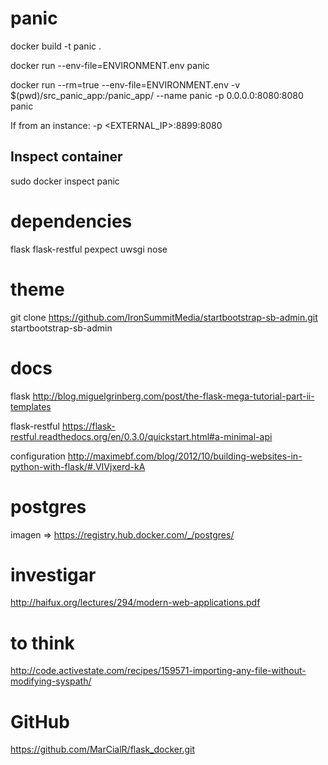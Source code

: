 panic
=====

docker build -t panic .

docker run --env-file=ENVIRONMENT.env  panic

docker run --rm=true --env-file=ENVIRONMENT.env -v $(pwd)/src_panic_app:/panic_app/ --name panic -p 0.0.0.0:8080:8080 panic

If from an instance: -p <EXTERNAL_IP>:8899:8080 


Inspect container
-----------------
sudo docker inspect panic


dependencies
============
flask
flask-restful
pexpect
uwsgi
nose



theme
=====
git clone https://github.com/IronSummitMedia/startbootstrap-sb-admin.git startbootstrap-sb-admin

docs
====

flask
http://blog.miguelgrinberg.com/post/the-flask-mega-tutorial-part-ii-templates

flask-restful
https://flask-restful.readthedocs.org/en/0.3.0/quickstart.html#a-minimal-api

configuration
http://maximebf.com/blog/2012/10/building-websites-in-python-with-flask/#.VIVjxerd-kA

postgres
========
imagen => https://registry.hub.docker.com/_/postgres/


investigar
==========
http://haifux.org/lectures/294/modern-web-applications.pdf

to think
======== 
http://code.activestate.com/recipes/159571-importing-any-file-without-modifying-syspath/

GitHub
======
https://github.com/MarCialR/flask_docker.git


